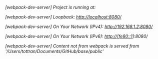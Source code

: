 <i> [webpack-dev-server] Project is running at:

<i> [webpack-dev-server] Loopback: <http://localhost:8080/>

<i> [webpack-dev-server] On Your Network (IPv4): <http://192.168.1.2:8080/>

<i> [webpack-dev-server] On Your Network (IPv6): <http://[fe80::1>]:8080/

<i> [webpack-dev-server] Content not from webpack is served from '/Users/tottran/Documents/GitHub/base/public'
